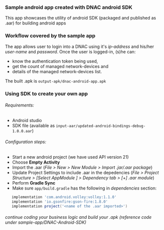 ### Sample android app created with DNAC android SDK
This app showcases the utility of android SDK (packaged and published as .aar) for building android apps

### Workflow covered by the sample app
The app allows user to login into a DNAC using it's *ip-address* and his/her *user-name* and *password*. Once the user is logged-in, (s)he can:
  * know the authentication token being used,
  * get the count of managed network-devices and
  * details of the managed network-devices list.

The built .apk is `output-apk/dnac-android-app.apk`

### Using SDK to create your own app
###### Requirements:
  * Android studio
  * SDK file (available as `input-aar/updated-android-bindings-debug-1.0.0.aar`)

###### Configuration steps:
  * Start a new android project (we have used API version 21)
  * Choose **Empty Activity**
  * Import the .aar (*File > New > New Module >  Import .jar/.aar package*)
  * Update Project Settings to include .aar in the depedencies (*File > Project Structure > [Select AppModule ] > Dependency tab > [+] .aar module*)
  * Perform **Gradle Sync**
  * Make sure `app/build.gradle` has the following in *dependencies* section:
   ```gradle
      implementation 'com.android.volley:volley:1.1.0'
      implementation 'io.gsonfire:gson-fire:1.8.0'
      implementation project('<name of the .aar imported>')
  ```

###### *continue coding your business logic and build your .apk* (reference code under sample-app/DNAC-Android-SDK)

